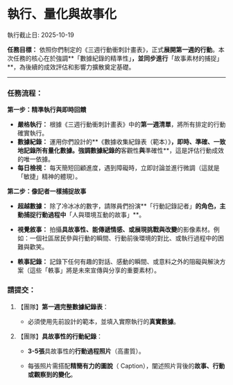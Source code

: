 # 執行、量化與故事化

執行截止日: 2025-10-19

**任務目標：** 依照你們制定的《三週行動衝刺計畫表》，正式**展開第一週的行動**。本次任務的核心在於強調**「數據紀錄的精準性」**，並同步進行**「故事素材的捕捉」**，為後續的成效評估和影響力擴散奠定基礎。

---

### **任務流程：**

**第一步：精準執行與即時回饋**

- **嚴格執行：** 根據《三週行動衝刺計畫表》中的**第一週清單**，將所有排定的行動確實執行。    
- **數據紀錄：** 運用你們設計的**《數據收集紀錄表（範本）》**，**即時、準確、一致**地記錄所有量化數據。強調數據紀錄的**客觀性**與**準確性**，這是評估行動成效的唯一依據。    
- **每日檢視：** 每天簡短回顧進度，遇到障礙時，立即討論並進行微調（這就是「敏捷」精神的體現）。
    

**第二步：像記者一樣捕捉故事**

- **超越數據：** 除了冷冰冰的數字，請隊員們扮演**「行動記錄記者」**的角色，**主動捕捉**行動過程中**「人與環境互動的故事」**。
    
- **視覺敘事：** 拍攝**具故事性、能傳遞情感、或展現挑戰與改變**的影像素材。例如：一個社區居民參與行動的瞬間、行動前後環境的對比、或執行過程中的困難與歡笑。
    
- **軼事記錄：** 記錄下任何有趣的對話、感動的瞬間、或意料之外的阻礙與解決方案（這些「軼事」將是未來宣傳與分享的重要素材）。
    

### **請提交：**

1. 【團隊】**第一週完整數據紀錄表**：
    
    - 必須使用先前設計的範本，並填入實際執行的**真實數據**。
        
2. 【團隊】**具故事性的行動紀錄**：
    
    - **3-5張**具故事性的**行動過程照片**（高畫質）。
        
    - 每張照片需搭配**精簡有力的圖說**（ Caption），闡述照片背後的**故事、行動或觀察到的變化**。